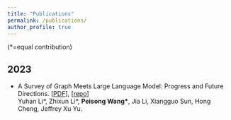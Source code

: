 ```yaml
---
title: "Publications"
permalink: /publications/
author_profile: true
---
```

(*=equal contribution)
##  2023
* A Survey of Graph Meets Large Language Model: Progress and Future Directions. [[PDF](https://arxiv.org/pdf/2311.12399.pdf)], [[repo](https://github.com/yhLeeee/Awesome-LLMs-in-Graph-tasks)] <br>
Yuhan Li\*, Zhixun Li\*, **Peisong Wang\***, Jia Li, Xiangguo Sun, Hong Cheng, Jeffrey Xu Yu. <br>
